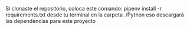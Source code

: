 Si clonaste el repositorio, coloca este comando: pipenv install -r requirements.txt
desde tu terminal en la carpeta ./Python
eso descargará las dependencias para este proyecto
